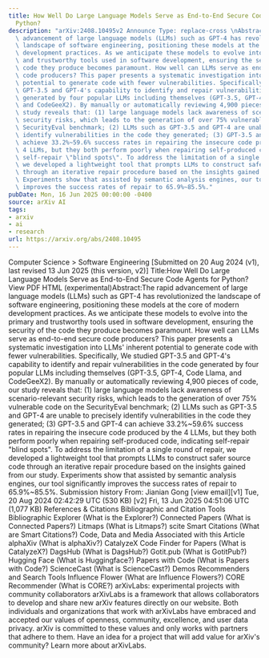 ```yaml
---
title: How Well Do Large Language Models Serve as End-to-End Secure Code Agents for
  Python?
description: "arXiv:2408.10495v2 Announce Type: replace-cross \nAbstract: The rapid\
  \ advancement of large language models (LLMs) such as GPT-4 has revolutionized the\
  \ landscape of software engineering, positioning these models at the core of modern\
  \ development practices. As we anticipate these models to evolve into the primary\
  \ and trustworthy tools used in software development, ensuring the security of the\
  \ code they produce becomes paramount. How well can LLMs serve as end-to-end secure\
  \ code producers? This paper presents a systematic investigation into LLMs' inherent\
  \ potential to generate code with fewer vulnerabilities. Specifically, We studied\
  \ GPT-3.5 and GPT-4's capability to identify and repair vulnerabilities in the code\
  \ generated by four popular LLMs including themselves (GPT-3.5, GPT-4, Code Llama,\
  \ and CodeGeeX2). By manually or automatically reviewing 4,900 pieces of code, our\
  \ study reveals that: (1) large language models lack awareness of scenario-relevant\
  \ security risks, which leads to the generation of over 75% vulnerable code on the\
  \ SecurityEval benchmark; (2) LLMs such as GPT-3.5 and GPT-4 are unable to precisely\
  \ identify vulnerabilities in the code they generated; (3) GPT-3.5 and GPT-4 can\
  \ achieve 33.2%~59.6% success rates in repairing the insecure code produced by the\
  \ 4 LLMs, but they both perform poorly when repairing self-produced code, indicating\
  \ self-repair \"blind spots\". To address the limitation of a single round of repair,\
  \ we developed a lightweight tool that prompts LLMs to construct safer source code\
  \ through an iterative repair procedure based on the insights gained from our study.\
  \ Experiments show that assisted by semantic analysis engines, our tool significantly\
  \ improves the success rates of repair to 65.9%~85.5%."
pubDate: Mon, 16 Jun 2025 00:00:00 -0400
source: arXiv AI
tags:
- arxiv
- ai
- research
url: https://arxiv.org/abs/2408.10495
---
```


Computer Science > Software Engineering
[Submitted on 20 Aug 2024 (v1), last revised 13 Jun 2025 (this version, v2)]
Title:How Well Do Large Language Models Serve as End-to-End Secure Code Agents for Python?
View PDF HTML (experimental)Abstract:The rapid advancement of large language models (LLMs) such as GPT-4 has revolutionized the landscape of software engineering, positioning these models at the core of modern development practices. As we anticipate these models to evolve into the primary and trustworthy tools used in software development, ensuring the security of the code they produce becomes paramount. How well can LLMs serve as end-to-end secure code producers? This paper presents a systematic investigation into LLMs' inherent potential to generate code with fewer vulnerabilities. Specifically, We studied GPT-3.5 and GPT-4's capability to identify and repair vulnerabilities in the code generated by four popular LLMs including themselves (GPT-3.5, GPT-4, Code Llama, and CodeGeeX2). By manually or automatically reviewing 4,900 pieces of code, our study reveals that: (1) large language models lack awareness of scenario-relevant security risks, which leads to the generation of over 75% vulnerable code on the SecurityEval benchmark; (2) LLMs such as GPT-3.5 and GPT-4 are unable to precisely identify vulnerabilities in the code they generated; (3) GPT-3.5 and GPT-4 can achieve 33.2%~59.6% success rates in repairing the insecure code produced by the 4 LLMs, but they both perform poorly when repairing self-produced code, indicating self-repair "blind spots". To address the limitation of a single round of repair, we developed a lightweight tool that prompts LLMs to construct safer source code through an iterative repair procedure based on the insights gained from our study. Experiments show that assisted by semantic analysis engines, our tool significantly improves the success rates of repair to 65.9%~85.5%.
Submission history
From: Jianian Gong [view email][v1] Tue, 20 Aug 2024 02:42:29 UTC (530 KB)
[v2] Fri, 13 Jun 2025 04:51:06 UTC (1,077 KB)
References & Citations
Bibliographic and Citation Tools
Bibliographic Explorer (What is the Explorer?)
Connected Papers (What is Connected Papers?)
Litmaps (What is Litmaps?)
scite Smart Citations (What are Smart Citations?)
Code, Data and Media Associated with this Article
alphaXiv (What is alphaXiv?)
CatalyzeX Code Finder for Papers (What is CatalyzeX?)
DagsHub (What is DagsHub?)
Gotit.pub (What is GotitPub?)
Hugging Face (What is Huggingface?)
Papers with Code (What is Papers with Code?)
ScienceCast (What is ScienceCast?)
Demos
Recommenders and Search Tools
Influence Flower (What are Influence Flowers?)
CORE Recommender (What is CORE?)
arXivLabs: experimental projects with community collaborators
arXivLabs is a framework that allows collaborators to develop and share new arXiv features directly on our website.
Both individuals and organizations that work with arXivLabs have embraced and accepted our values of openness, community, excellence, and user data privacy. arXiv is committed to these values and only works with partners that adhere to them.
Have an idea for a project that will add value for arXiv's community? Learn more about arXivLabs.